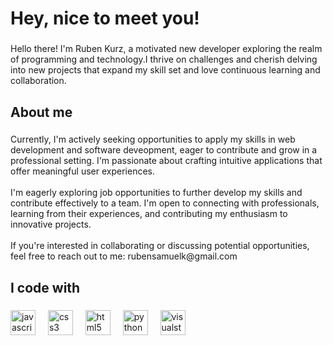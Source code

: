 <h1 align="left">Hey, nice to meet you!</h1>

###

<p align="left">Hello there! I'm Ruben Kurz, a motivated new developer exploring the realm of programming and technology.I thrive on challenges and cherish delving into new projects that expand my skill set and love continuous learning and collaboration.</p>

###

<h2 align="left">About me</h2>

###

<p align="left">Currently, I'm actively seeking opportunities to apply my skills in web development and software deveopment, eager to contribute and grow in a professional setting. I'm passionate about crafting intuitive applications that offer meaningful user experiences.<br><br>I'm eagerly exploring job opportunities to further develop my skills and contribute effectively to a team. I'm open to connecting with professionals, learning from their experiences, and contributing my enthusiasm to innovative projects.<br><br> If you're interested in collaborating or discussing potential opportunities, feel free to reach out to me: rubensamuelk@gmail.com</p>

###

<h2 align="left">I code with</h2>

###

<div align="left">
  <img src="https://cdn.jsdelivr.net/gh/devicons/devicon/icons/javascript/javascript-original.svg" height="40" alt="javascript logo"  />
  <img width="12" />
  <img src="https://cdn.jsdelivr.net/gh/devicons/devicon/icons/css3/css3-original.svg" height="40" alt="css3 logo"  />
  <img width="12" />
  <img src="https://cdn.jsdelivr.net/gh/devicons/devicon/icons/html5/html5-original.svg" height="40" alt="html5 logo"  />
  <img width="12" />
  <img src="https://cdn.jsdelivr.net/gh/devicons/devicon/icons/python/python-original.svg" height="40" alt="python logo"  />
  <img width="12" />
  <img src="https://cdn.jsdelivr.net/gh/devicons/devicon/icons/visualstudio/visualstudio-plain.svg" height="40" alt="visualstudio logo"  />
</div>

###
